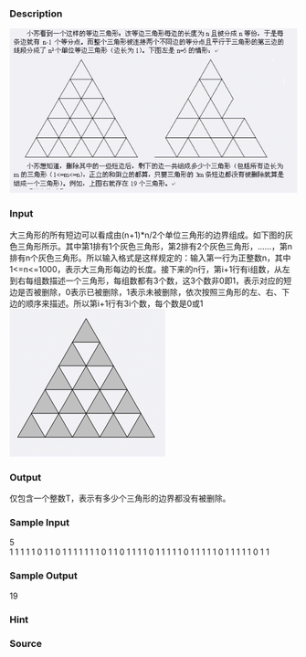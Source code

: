 
### Description
![](/JudgeOnline/images/1201_1.jpg)
### Input
大三角形的所有短边可以看成由(n+1)*n/2个单位三角形的边界组成。如下图的灰色三角形所示。其中第1排有1个灰色三角形，第2排有2个灰色三角形，……，第n排有n个灰色三角形。所以输入格式是这样规定的：输入第一行为正整数n，其中1<=n<=1000，表示大三角形每边的长度。接下来的n行，第i+1行有i组数，从左到右每组数描述一个三角形，每组数都有3个数，这3个数非0即1，表示对应的短边是否被删除，0表示已被删除，1表示未被删除，依次按照三角形的左、右、下边的顺序来描述。所以第i+1行有3i个数，每个数是0或1 ![](/JudgeOnline/images/1201_2.jpg)
### Output
仅包含一个整数T，表示有多少个三角形的边界都没有被删除。
### Sample Input
5                                       
1 1 1
1 1 0 1 1 0
1 1 1 1 1 1 1 0 1
1 0 1 1 1 1 0 1 1 1 1 1
0 1 1 1 1 1 0 1 1 1 1 1 0 1 1

### Sample Output
 19

### Hint

### Source
